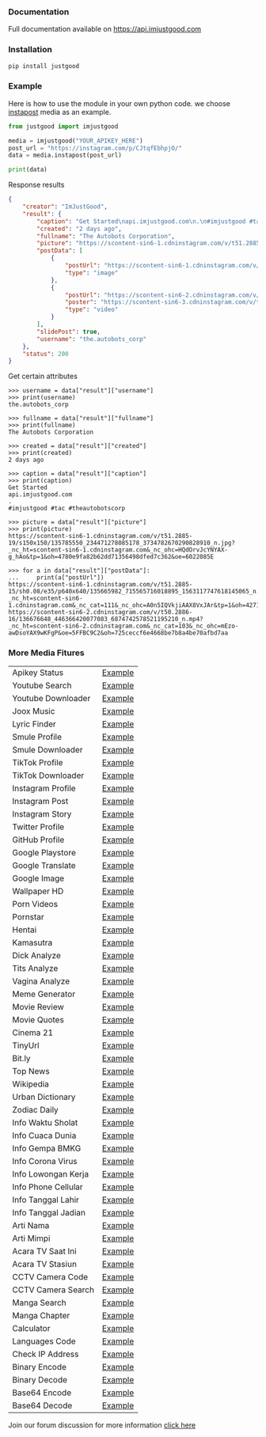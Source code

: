 ### Documentation
Full documentation available on https://api.imjustgood.com

### Installation
```python
pip install justgood
```

### Example
Here is how to use the module in your own python code. we choose <a href="https://github.com/goodop/api-imjustgood.com/blob/main/Example/instapost.py">instapost</a> media as an example.
```python
from justgood import imjustgood

media = imjustgood("YOUR_APIKEY_HERE")
post_url = "https://instagram.com/p/CJtqfEbhpjO/"
data = media.instapost(post_url)

print(data)
```

Response results
```json
{
    "creator": "ImJustGood", 
    "result": {
        "caption": "Get Started\napi.imjustgood.com\n.\n#imjustgood #tac #theautobotscorp", 
        "created": "2 days ago", 
        "fullname": "The Autobots Corporation", 
        "picture": "https://scontent-sin6-1.cdninstagram.com/v/t51.2885-19/s150x150/135785550_234471278085178_3734782670290828910_n.jpg?_nc_ht=scontent-sin6-1.cdninstagram.com&_nc_ohc=HQdOrvJcYNYAX-g_hAo&tp=1&oh=4780e9fa82b62dd71356498dfed7c362&oe=6022085E", 
        "postData": [
            {
                "postUrl": "https://scontent-sin6-1.cdninstagram.com/v/t51.2885-15/sh0.08/e35/p640x640/135665982_715565716018895_1563117747618145065_n.jpg?_nc_ht=scontent-sin6-1.cdninstagram.com&_nc_cat=111&_nc_ohc=A0n5IQVkjiAAX8VxJAr&tp=1&oh=427134cb92b3ce8ed9179dab92482ad2&oe=60232E2A", 
                "type": "image"
            },
            {
                "postUrl": "https://scontent-sin6-2.cdninstagram.com/v/t50.2886-16/136676648_446366420077083_6874742578521195210_n.mp4?_nc_ht=scontent-sin6-2.cdninstagram.com&_nc_cat=103&_nc_ohc=mEzo-awDsoYAX9wKFgP&oe=5FFBC9C2&oh=725ceccf6e4668be7b8a4be70afbd7aa", 
                "poster": "https://scontent-sin6-3.cdninstagram.com/v/t51.2885-15/e35/135519816_2504157059888884_6711864394916943089_n.jpg?_nc_ht=scontent-sin6-3.cdninstagram.com&_nc_cat=104&_nc_ohc=yy5oCKYuc-sAX9JgZjA&tp=1&oh=d0d48a6eb5275bf296eb8e05128a3882&oe=5FFB7530", 
                "type": "video"
            }
        ],
        "slidePost": true, 
        "username": "the.autobots_corp"
    },
    "status": 200
}
```

Get certain attributes
```
>>> username = data["result"]["username"]
>>> print(username)
the.autobots_corp

>>> fullname = data["result"]["fullname"]
>>> print(fullname)
The Autobots Corporation

>>> created = data["result"]["created"]
>>> print(created)
2 days ago

>>> caption = data["result"]["caption"]
>>> print(caption)
Get Started
api.imjustgood.com
.
#imjustgood #tac #theautobotscorp

>>> picture = data["result"]["picture"]
>>> print(picture)
https://scontent-sin6-1.cdninstagram.com/v/t51.2885-19/s150x150/135785550_234471278085178_3734782670290828910_n.jpg?_nc_ht=scontent-sin6-1.cdninstagram.com&_nc_ohc=HQdOrvJcYNYAX-g_hAo&tp=1&oh=4780e9fa82b62dd71356498dfed7c362&oe=6022085E

>>> for a in data["result"]["postData"]:
...     print(a["postUrl"])
https://scontent-sin6-1.cdninstagram.com/v/t51.2885-15/sh0.08/e35/p640x640/135665982_715565716018895_1563117747618145065_n.jpg?_nc_ht=scontent-sin6-1.cdninstagram.com&_nc_cat=111&_nc_ohc=A0n5IQVkjiAAX8VxJAr&tp=1&oh=427134cb92b3ce8ed9179dab92482ad2&oe=60232E2A
https://scontent-sin6-2.cdninstagram.com/v/t50.2886-16/136676648_446366420077083_6874742578521195210_n.mp4?_nc_ht=scontent-sin6-2.cdninstagram.com&_nc_cat=103&_nc_ohc=mEzo-awDsoYAX9wKFgP&oe=5FFBC9C2&oh=725ceccf6e4668be7b8a4be70afbd7aa
```

### More Media Fitures
<table>
    <tbody>
        <tr>
            <td>Apikey Status</td>
            <td><a href="https://github.com/goodop/api-imjustgood.com/blob/main/Example/apikey_status.py">Example</a></td>
        </tr>
        <tr>
            <td>Youtube Search</td>
            <td><a href="https://github.com/goodop/api-imjustgood.com/blob/main/Example/youtube.py">Example</a></td>
        </tr>
        <tr>
            <td>Youtube Downloader</td>
            <td><a href="https://github.com/goodop/api-imjustgood.com/blob/main/Example/youtubedl.py">Example</a></td>
        </tr>
        <tr>
            <td>Joox Music</td>
            <td><a href="https://github.com/goodop/api-imjustgood.com/blob/main/Example/joox.py">Example</a></td>
        </tr>
        <tr>
            <td>Lyric Finder</td>
            <td><a href="https://github.com/goodop/api-imjustgood.com/blob/main/Example/lyric.py">Example</a></td>
        </tr>
        <tr>
            <td>Smule Profile</td>
            <td><a href="https://github.com/goodop/api-imjustgood.com/blob/main/Example/smule.py">Example</a></td>
        </tr>
        <tr>
            <td>Smule Downloader</td>
            <td><a href="https://github.com/goodop/api-imjustgood.com/blob/main/Example/smuledl.py">Example</a></td>
        </tr>
        <tr>
            <td>TikTok Profile</td>
            <td><a href="https://github.com/goodop/api-imjustgood.com/blob/main/Example/tiktok.py">Example</a></td>
        </tr>
        <tr>
            <td>TikTok Downloader</td>
            <td><a href="https://github.com/goodop/api-imjustgood.com/blob/main/Example/tiktokdl.py">Example</a></td>
        </tr>
        <tr>
            <td>Instagram Profile</td>
            <td><a href="https://github.com/goodop/api-imjustgood.com/blob/main/Example/instagram.py">Example</a></td>
        </tr>
        <tr>
            <td>Instagram Post</td>
            <td><a href="https://github.com/goodop/api-imjustgood.com/blob/main/Example/instapost.py">Example</a></td>
        </tr>
        <tr>
            <td>Instagram Story</td>
            <td><a href="https://github.com/goodop/api-imjustgood.com/blob/main/Example/instastory.py">Example</a></td>
        </tr>
        <tr>
            <td>Twitter Profile</td>
            <td><a href="https://github.com/goodop/api-imjustgood.com/blob/main/Example/twitter.py">Example</a></td>
        </tr>
        <tr>
            <td>GitHub Profile</td>
            <td><a href="https://github.com/goodop/api-imjustgood.com/blob/main/Example/github.py">Example</a></td>
        </tr>
        <tr>
            <td>Google Playstore</td>
            <td><a href="https://github.com/goodop/api-imjustgood.com/blob/main/Example/playstore.py">Example</a></td>
        </tr>
        <tr>
            <td>Google Translate</td>
            <td><a href="https://github.com/goodop/api-imjustgood.com/blob/main/Example/translate.py">Example</a></td>
        </tr>
        <tr>
            <td>Google Image</td>
            <td><a href="https://github.com/goodop/api-imjustgood.com/blob/main/Example/images.py">Example</a></td>
        </tr>
        <tr>
            <td>Wallpaper HD</td>
            <td><a href="https://github.com/goodop/api-imjustgood.com/blob/main/Example/wallpaper.py">Example</a></td>
        </tr>
        <tr>
            <td>Porn Videos</td>
            <td><a href="https://github.com/goodop/api-imjustgood.com/blob/main/Example/porn.py">Example</a></td>
        </tr>
        <tr>
            <td>Pornstar</td>
            <td><a href="https://github.com/goodop/api-imjustgood.com/blob/main/Example/pornstar.py">Example</a></td>
        </tr>
        <tr>
            <td>Hentai</td>
            <td><a href="https://github.com/goodop/api-imjustgood.com/blob/main/Example/hentai.py">Example</a></td>
        </tr>
        <tr>
            <td>Kamasutra</td>
            <td><a href="https://github.com/goodop/api-imjustgood.com/blob/main/Example/kamasutra.py">Example</a></td>
        </tr>
        <tr>
            <td>Dick Analyze</td>
            <td><a href="https://github.com/goodop/api-imjustgood.com/blob/main/Example/dick.py">Example</a></td>
        </tr>
        <tr>
            <td>Tits Analyze</td>
            <td><a href="https://github.com/goodop/api-imjustgood.com/blob/main/Example/tits.py">Example</a></td>
        </tr>
        <tr>
            <td>Vagina Analyze</td>
            <td><a href="https://github.com/goodop/api-imjustgood.com/blob/main/Example/vagina.py">Example</a></td>
        </tr>
        <tr>
            <td>Meme Generator</td>
            <td><a href="https://github.com/goodop/api-imjustgood.com/blob/main/Example/meme.py">Example</a></td>
        </tr>
        <tr>
            <td>Movie Review</td>
            <td><a href="https://github.com/goodop/api-imjustgood.com/blob/main/Example/movie.py">Example</a></td>
        </tr>
        <tr>
            <td>Movie Quotes</td>
            <td><a href="https://github.com/goodop/api-imjustgood.com/blob/main/Example/movie_quotes.py">Example</a></td>
        </tr>
        <tr>
            <td>Cinema 21</td>
            <td><a href="https://github.com/goodop/api-imjustgood.com/blob/main/Example/cinema.py">Example</a></td>
        </tr>
        <tr>
            <td>TinyUrl</td>
            <td><a href="https://github.com/goodop/api-imjustgood.com/blob/main/Example/tinyurl.py">Example</a></td>
        </tr>
        <tr>
            <td>Bit.ly</td>
            <td><a href="https://github.com/goodop/api-imjustgood.com/blob/main/Example/bitly.py">Example</a></td>
        </tr>
        <tr>
            <td>Top News</td>
            <td><a href="https://github.com/goodop/api-imjustgood.com/blob/main/Example/topnews.py">Example</a></td>
        </tr>
        <tr>
            <td>Wikipedia</td>
            <td><a href="https://github.com/goodop/api-imjustgood.com/blob/main/Example/wikipedia.py">Example</a></td>
        </tr>
        <tr>
            <td>Urban Dictionary</td>
            <td><a href="https://github.com/goodop/api-imjustgood.com/blob/main/Example/urban.py">Example</a></td>
        </tr>
        <tr>
            <td>Zodiac Daily</td>
            <td><a href="https://github.com/goodop/api-imjustgood.com/blob/main/Example/zodiac.py">Example</a></td>
        </tr>
        <tr>
            <td>Info Waktu Sholat</td>
            <td><a href="https://github.com/goodop/api-imjustgood.com/blob/main/Example/adzan.py">Example</a></td>
        </tr>
        <tr>
            <td>Info Cuaca Dunia</td>
            <td><a href="https://github.com/goodop/api-imjustgood.com/blob/main/Example/cuaca.py">Example</a></td>
        </tr>
        <tr>
            <td>Info Gempa BMKG</td>
            <td><a href="https://github.com/goodop/api-imjustgood.com/blob/main/Example/bmkg.py">Example</a></td>
        </tr>
        <tr>
            <td>Info Corona Virus</td>
            <td><a href="https://github.com/goodop/api-imjustgood.com/blob/main/Example/corona.py">Example</a></td>
        </tr>
        <tr>
            <td>Info Lowongan Kerja</td>
            <td><a href="https://github.com/goodop/api-imjustgood.com/blob/main/Example/karir.py">Example</a></td>
        </tr>
        <tr>
            <td>Info Phone Cellular</td>
            <td><a href="https://github.com/goodop/api-imjustgood.com/blob/main/Example/cellular.py">Example</a></td>
        </tr>
        <tr>
            <td>Info Tanggal Lahir</td>
            <td><a href="https://github.com/goodop/api-imjustgood.com/blob/main/Example/lahir.py">Example</a></td>
        </tr>
        <tr>
            <td>Info Tanggal Jadian</td>
            <td><a href="https://github.com/goodop/api-imjustgood.com/blob/main/Example/jadian.py">Example</a></td>
        </tr>
        <tr>
            <td>Arti Nama</td>
            <td><a href="https://github.com/goodop/api-imjustgood.com/blob/main/Example/nama.py">Example</a></td>
        </tr>
        <tr>
            <td>Arti Mimpi</td>
            <td><a href="https://github.com/goodop/api-imjustgood.com/blob/main/Example/mimpi.py">Example</a></td>
        </tr>
        <tr>
            <td>Acara TV Saat Ini</td>
            <td><a href="https://github.com/goodop/api-imjustgood.com/blob/main/Example/acaratv.py">Example</a></td>
        </tr>
        <tr>
            <td>Acara TV Stasiun</td>
            <td><a href="https://github.com/goodop/api-imjustgood.com/blob/main/Example/acaratv_channel.py">Example</a></td>
        </tr>
        <tr>
            <td>CCTV Camera Code</td>
            <td><a href="https://github.com/goodop/api-imjustgood.com/blob/main/Example/cctv_code.py">Example</a></td>
        </tr>
        <tr>
            <td>CCTV Camera Search</td>
            <td><a href="https://github.com/goodop/api-imjustgood.com/blob/main/Example/cctv_search.py">Example</a></td>
        </tr>
        <tr>
            <td>Manga Search</td>
            <td><a href="https://github.com/goodop/api-imjustgood.com/blob/main/Example/manga_search.py">Example</a></td>
        </tr>
        <tr>
            <td>Manga Chapter</td>
            <td><a href="https://github.com/goodop/api-imjustgood.com/blob/main/Example/manga_chapter.py">Example</a></td>
        </tr>
        <tr>
            <td>Calculator</td>
            <td><a href="https://github.com/goodop/api-imjustgood.com/blob/main/Example/calc.py">Example</a></td>
        </tr>
        <tr>
            <td>Languages Code</td>
            <td><a href="https://github.com/goodop/api-imjustgood.com/blob/main/Example/langcode.py">Example</a></td>
        </tr>
        <tr>
            <td>Check IP Address</td>
            <td><a href="https://github.com/goodop/api-imjustgood.com/blob/main/Example/check_ip.py">Example</a></td>
        </tr>
        <tr>
            <td>Binary Encode</td>
            <td><a href="https://github.com/goodop/api-imjustgood.com/blob/main/Example/binary_encode.py">Example</a></td>
        </tr>
        <tr>
            <td>Binary Decode</td>
            <td><a href="https://github.com/goodop/api-imjustgood.com/blob/main/Example/binary_decode.py">Example</a></td>
        </tr>
        <tr>
            <td>Base64 Encode</td>
            <td><a href="https://github.com/goodop/api-imjustgood.com/blob/main/Example/b64encode.py">Example</a></td>
        </tr>
        <tr>
            <td>Base64 Decode</td>
            <td><a href="https://github.com/goodop/api-imjustgood.com/blob/main/Example/b64decode.py">Example</a></td>
        </tr>
    </tbody>
</table>

Join our forum discussion for more information <a href="https://github.com/goodop/api-imjustgood.com/blob/main/Example/b64decode.py">click here</a>
